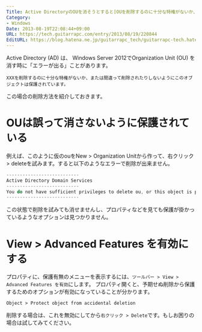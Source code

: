 ```yaml
---
Title: Active DirectoryのOUを消そうとすると[OUを削除するのに十分な特権がないか、または間違って削除されたりしないようにこのオブジェクトは保護されています。]と表示される
Category:
- Windows
Date: 2013-08-19T22:08:44+09:00
URL: https://tech.guitarrapc.com/entry/2013/08/19/220844
EditURL: https://blog.hatena.ne.jp/guitarrapc_tech/guitarrapc-tech.hatenablog.com/atom/entry/6802418398340960039
---
```



Active Directory (AD) は、 Windows Server 2012でOrganization Unit (OU) を消す時に「エラーが出る」ことがあります。

```
XXXを削除するのに十分な特権がないか、または間違って削除されたりしないようにこのオブジェクトは保護されています。
```

この場合の削除方法を紹介しておきます。

# OUは誤って消さないように保護されている

例えば、このように仮のouをNew > Organization Unitから作って、右クリック > deleteを試みます。すると以下のようなエラーで削除が出来ません。

```ps1
---------------------------
Active Directory Domain Services
---------------------------
You do not have sufficient privileges to delete ou, or this object is protected from accidental deletion.
---------------------------
```

この状態で削除を試みても消せませんし、プロパティなどを見ても保護が掛かっているようなオプションは見つかりません。

# View > Advanced Features を有効にする

プロパティに、保護有無のメニューを表示するには、`ツールバー > View > Advanced Features を有効`にします。
プロパティ開くと、予期せぬ削除から保護するためのオプションが有効になっていることが分かります。

```
Object > Protect object from accidental deletion
```

削除する場合は、これを無効にしてから`右クリック > Delete`です。もしお困りの場合は試してみてください。
